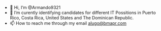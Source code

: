 - 👋 Hi, I’m @Armando9321
- 👀 I’m curently identifying candidates for different IT Possitions in Puerto Rico, Costa Rica, United States and The Dominican Republic.
- 📫 How to reach me through my email alugo@bmapr.com

<!---
Armando9321/Armando9321 is a ✨ special ✨ repository because its `README.md` (this file) appears on your GitHub profile.
You can click the Preview link to take a look at your changes.
--->
